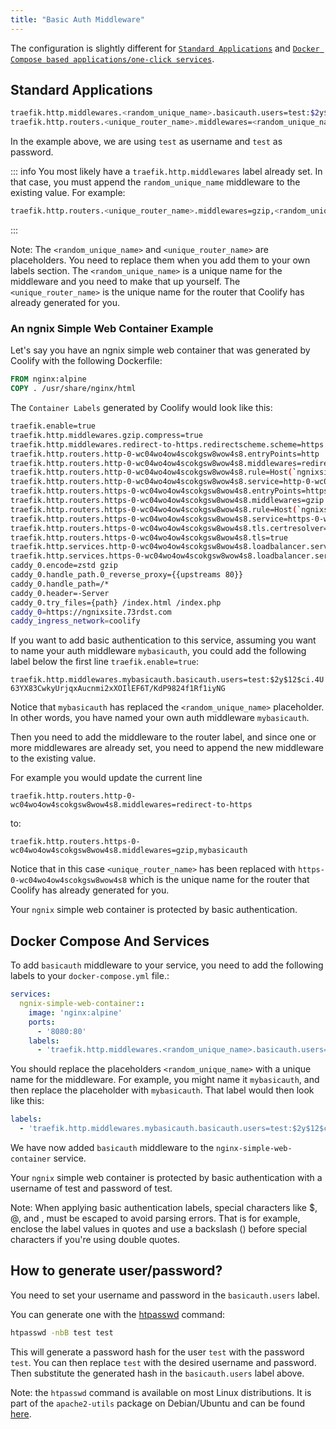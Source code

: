 ```yaml
---
title: "Basic Auth Middleware"
---
```


The configuration is slightly different for [`Standard Applications`](#standard-applications) and [`Docker Compose based applications/one-click services`](#docker-compose-and-services).

## Standard Applications

```bash
traefik.http.middlewares.<random_unique_name>.basicauth.users=test:$2y$12$ci.4U63YX83CwkyUrjqxAucnmi2xXOIlEF6T/KdP9824f1Rf1iyNG
traefik.http.routers.<unique_router_name>.middlewares=<random_unique_name>
```

In the example above, we are using `test` as username and `test` as password.

::: info
You most likely have a `traefik.http.middlewares` label already set. In that case, you must append the `random_unique_name` middleware to the existing value.
For example:

  ```bash
  traefik.http.routers.<unique_router_name>.middlewares=gzip,<random_unique_name>
  ```
:::

Note: The `<random_unique_name>` and `<unique_router_name>` are placeholders. You need to replace them when you add them to your own labels section.
The `<random_unique_name>` is a unique name for the middleware and you need to make that up yourself. The `<unique_router_name>`
is the unique name for the router that Coolify has already generated for you.

### An ngnix Simple Web Container Example

Let's say you have an ngnix simple web container that was generated by Coolify with the following Dockerfile:
```Dockerfile
FROM nginx:alpine
COPY . /usr/share/nginx/html
```

The  `Container Labels` generated by Coolify would look like this:

```bash
traefik.enable=true
traefik.http.middlewares.gzip.compress=true
traefik.http.middlewares.redirect-to-https.redirectscheme.scheme=https
traefik.http.routers.http-0-wc04wo4ow4scokgsw8wow4s8.entryPoints=http
traefik.http.routers.http-0-wc04wo4ow4scokgsw8wow4s8.middlewares=redirect-to-https
traefik.http.routers.http-0-wc04wo4ow4scokgsw8wow4s8.rule=Host(`ngnixsite.mysite.com`) && PathPrefix(`/`)
traefik.http.routers.http-0-wc04wo4ow4scokgsw8wow4s8.service=http-0-wc04wo4ow4scokgsw8wow4s8
traefik.http.routers.https-0-wc04wo4ow4scokgsw8wow4s8.entryPoints=https
traefik.http.routers.https-0-wc04wo4ow4scokgsw8wow4s8.middlewares=gzip
traefik.http.routers.https-0-wc04wo4ow4scokgsw8wow4s8.rule=Host(`ngnixsite.mysite.com`) && PathPrefix(`/`)
traefik.http.routers.https-0-wc04wo4ow4scokgsw8wow4s8.service=https-0-wc04wo4ow4scokgsw8wow4s8
traefik.http.routers.https-0-wc04wo4ow4scokgsw8wow4s8.tls.certresolver=letsencrypt
traefik.http.routers.https-0-wc04wo4ow4scokgsw8wow4s8.tls=true
traefik.http.services.http-0-wc04wo4ow4scokgsw8wow4s8.loadbalancer.server.port=80
traefik.http.services.https-0-wc04wo4ow4scokgsw8wow4s8.loadbalancer.server.port=80
caddy_0.encode=zstd gzip
caddy_0.handle_path.0_reverse_proxy={{upstreams 80}}
caddy_0.handle_path=/*
caddy_0.header=-Server
caddy_0.try_files={path} /index.html /index.php
caddy_0=https://ngnixsite.73rdst.com
caddy_ingress_network=coolify
```

If you want to add basic authentication to this service, assuming you want to name your auth middleware `mybasicauth`, you could add the following label below the
first line `traefik.enable=true`:

`traefik.http.middlewares.mybasicauth.basicauth.users=test:$2y$12$ci.4U63YX83CwkyUrjqxAucnmi2xXOIlEF6T/KdP9824f1Rf1iyNG`

Notice that `mybasicauth` has replaced the `<random_unique_name>` placeholder. In other words, you have named your own auth middleware `mybasicauth`.

Then you need to add the middleware to the router label, and since one or more middlewares are already set, you need to append the new middleware to the existing value.

For example you would update the current line

`traefik.http.routers.http-0-wc04wo4ow4scokgsw8wow4s8.middlewares=redirect-to-https`

to:

`traefik.http.routers.https-0-wc04wo4ow4scokgsw8wow4s8.middlewares=gzip,mybasicauth`

Notice that in this case `<unique_router_name>` has been replaced with `https-0-wc04wo4ow4scokgsw8wow4s8` which is the unique name for the router that Coolify has already generated for you.

Your `ngnix` simple web container is protected by basic authentication.

## Docker Compose And Services

To add `basicauth` middleware to your service, you need to add the following labels to your `docker-compose.yml` file.:

```yaml
services:
  ngnix-simple-web-container::
    image: 'nginx:alpine'
    ports:
      - '8080:80'
    labels:
      - 'traefik.http.middlewares.<random_unique_name>.basicauth.users=test:$2y$12$ci.4U63YX83CwkyUrjqxAucnmi2xXOIlEF6T/KdP9824f1Rf1iyNG'
```

You should replace the placeholders `<random_unique_name>` with a unique name for the middleware. For example, you might name it `mybasicauth`, and then
replace the placeholder with `mybasicauth`. That label would then look like this:

```yaml
labels:
  - 'traefik.http.middlewares.mybasicauth.basicauth.users=test:$2y$12$ci.4U63YX83CwkyUrjqxAucnmi2xXOIlEF6T/KdP9824f1Rf1iyNG'
```

We have now added `basicauth` middleware to the `nginx-simple-web-container` service.

Your `ngnix` simple web container is protected by basic authentication with a username of test and password of test.

Note: When applying basic authentication labels, special characters like $, @, and , must be escaped to avoid parsing errors.
That is for example, enclose the label values in quotes and use a backslash (\) before special characters if you're using double quotes.

## How to generate user/password?

You need to set your username and password in the `basicauth.users` label.

You can generate one with the [htpasswd](https://httpd.apache.org/docs/current/programs/htpasswd.html) command:

```bash
htpasswd -nbB test test
```

This will generate a password hash for the user `test` with the password `test`.
You can then replace `test` with the desired username and password. Then substitute the generated hash in the `basicauth.users` label above.

Note: the `htpasswd` command is available on most Linux distributions. It is part of the `apache2-utils` package on Debian/Ubuntu and
can be found [here](https://httpd.apache.org/docs/current/programs/htpasswd.html).